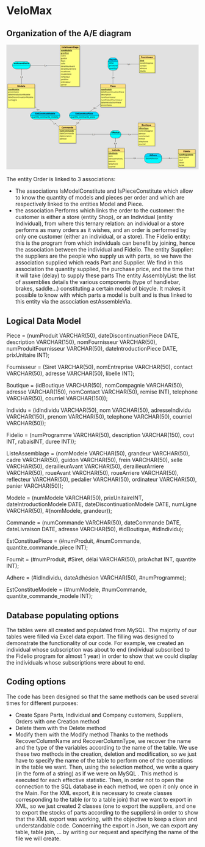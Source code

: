 # VeloMax

## Organization of the A/E diagram
![something you can’t see :c](schema.png)

The entity Order is linked to 3 associations:
- The associations IsModelConstitute and IsPieceConstitute which allow to know the quantity of models and pieces per order and which are respectively linked to the entities Model and Piece.
- the association Performs which links the order to the customer: the customer is either a store (entity Shop), or an Individual (entity Individual), from where this ternary relation: an individual or a store performs as many orders as it wishes, and an order is performed by only one customer (either an individual, or a store).
The Fidelio entity: this is the program from which individuals can benefit by joining, hence the association between the individual and Fidelio.
The entity Supplier: the suppliers are the people who supply us with parts, so we have the association supplied which reads Part and Supplier. We find in this association the quantity supplied, the purchase price, and the time that it will take (delay) to supply these parts
The entity AssemblyList: the list of assemblies details the various components (type of handlebar, brakes, saddle...) constituting a certain model of bicycle. It makes it possible to know with which parts a model is built and is thus linked to this entity via the association estAssembleVia.



## Logical Data Model



Piece = (numProduit VARCHAR(50), dateDiscontinuationPiece DATE, description VARCHAR(150), nomFournisseur VARCHAR(50), numProduitFournisseur VARCHAR(50), dateIntroductionPiece DATE, prixUnitaire INT);

Fournisseur = (Siret VARCHAR(50), nomEntreprise VARCHAR(50), contact VARCHAR(50), adresse VARCHAR(50), libelle INT);

Boutique = (idBoutique VARCHAR(50), nomCompagnie VARCHAR(50), adresse VARCHAR(150), nomContact VARCHAR(50), remise INT), telephone VARCHAR(50), courriel VARCHAR(150));

Individu = (idIndividu VARCHAR(50), nom VARCHAR(50), adresseIndividu VARCHAR(150), prenom VARCHAR(50), telephone VARCHAR(50), courriel VARCHAR(50));

Fidelio = (numProgramme VARCHAR(50), description VARCHAR(150), cout INT, rabaisINT, duree INT));

ListeAssemblage = (nomModele VARCHAR(50), grandeur VARCHAR(50), cadre VARCHAR(50), guidon VARCHAR(50), frein VARCHAR(50), selle VARCHAR(50), derailleurAvant VARCHAR(50), derailleurArriere VARCHAR(50), roueAvant VARCHAR(50), roueArriere VARCHAR(50), reflecteur VARCHAR(50), pedalier VARCHAR(50), ordinateur VARCHAR(50), panier VARCHAR(50));

Modele = (numModele VARCHAR(50), prixUnitaireINT, dateIntroductionModele DATE, dateDiscontinuationModele DATE, numLigne VARCHAR(50), #(nomModele, grandeur));

Commande = (numCommande VARCHAR(50), dateCommande DATE, dateLivraison DATE, adresse VARCHAR(50), #idBoutique, #idIndividu);

EstConstituePiece = (#numProduit, #numCommande, quantite_commande_piece INT);

Fournit = (#numProduit, #Siret, délai VARCHAR(50), prixAchat INT, quantite INT);

Adhere = (#idIndividu, dateAdhésion VARCHAR(50), #numProgramme);

EstConstitueModele = (#numModele, #numCommande, quantite_commande_modele INT);

## Database populating options
The tables were all created and populated from MySQL. The majority of our tables were filled via Excel data export.
The filling was designed to demonstrate the functionality of our code. For example, we created an individual whose subscription was about to end (individual subscribed to the Fidelio program for almost 1 year) in order to show that we could display the individuals whose subscriptions were about to end.
## Coding options
The code has been designed so that the same methods can be used several times for different purposes:
- Create Spare Parts, Individual and Company customers, Suppliers, Orders with one Creation method
- Delete them with the Delete method
- Modify them with the Modify method
Thanks to the methods RecoverColumnName and RecoverColumnType, we recover the name and the type of the variables according to the name of the table. We use these two methods in the creation, deletion and modification, so we just have to specify the name of the table to perform one of the operations in the table we want.
Then, using the selection method, we write a query (in the form of a string) as if we were on MySQL . This method is executed for each effective statistic.
Then, in order not to open the connection to the SQL database in each method, we open it only once in the Main.
For the XML export, it is necessary to create classes corresponding to the table (or to a table join) that we want to export in XML, so we just created 2 classes (one to export the suppliers, and one to export the stocks of parts according to the suppliers) in order to show that the XML export was working, with the objective to keep a clean and understandable code. 
Concerning the export in Json, we can export any table, table join, ... by writing our request and specifying the name of the file we will create.
